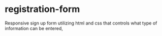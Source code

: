 # registration-form
Responsive sign up form utilizing html and css that controls what type of information can be entered, 
